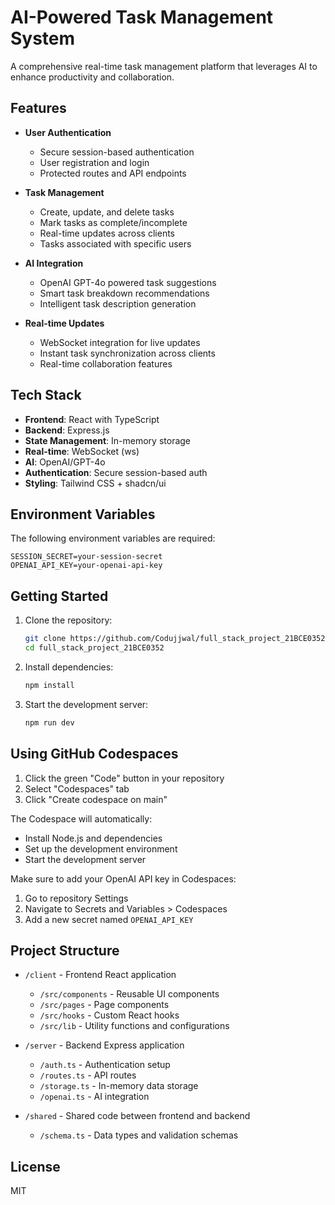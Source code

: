 # AI-Powered Task Management System

A comprehensive real-time task management platform that leverages AI to enhance productivity and collaboration.

## Features

- **User Authentication**
  - Secure session-based authentication
  - User registration and login
  - Protected routes and API endpoints

- **Task Management**
  - Create, update, and delete tasks
  - Mark tasks as complete/incomplete
  - Real-time updates across clients
  - Tasks associated with specific users

- **AI Integration**
  - OpenAI GPT-4o powered task suggestions
  - Smart task breakdown recommendations
  - Intelligent task description generation

- **Real-time Updates**
  - WebSocket integration for live updates
  - Instant task synchronization across clients
  - Real-time collaboration features

## Tech Stack

- **Frontend**: React with TypeScript
- **Backend**: Express.js
- **State Management**: In-memory storage
- **Real-time**: WebSocket (ws)
- **AI**: OpenAI/GPT-4o
- **Authentication**: Secure session-based auth
- **Styling**: Tailwind CSS + shadcn/ui

## Environment Variables

The following environment variables are required:

```env
SESSION_SECRET=your-session-secret
OPENAI_API_KEY=your-openai-api-key
```

## Getting Started

1. Clone the repository:
   ```bash
   git clone https://github.com/Codujjwal/full_stack_project_21BCE0352.git
   cd full_stack_project_21BCE0352
   ```

2. Install dependencies:
   ```bash
   npm install
   ```

3. Start the development server:
   ```bash
   npm run dev
   ```

## Using GitHub Codespaces

1. Click the green "Code" button in your repository
2. Select "Codespaces" tab
3. Click "Create codespace on main"

The Codespace will automatically:
- Install Node.js and dependencies
- Set up the development environment
- Start the development server

Make sure to add your OpenAI API key in Codespaces:
1. Go to repository Settings
2. Navigate to Secrets and Variables > Codespaces
3. Add a new secret named `OPENAI_API_KEY`

## Project Structure

- `/client` - Frontend React application
  - `/src/components` - Reusable UI components
  - `/src/pages` - Page components
  - `/src/hooks` - Custom React hooks
  - `/src/lib` - Utility functions and configurations

- `/server` - Backend Express application
  - `/auth.ts` - Authentication setup
  - `/routes.ts` - API routes
  - `/storage.ts` - In-memory data storage
  - `/openai.ts` - AI integration

- `/shared` - Shared code between frontend and backend
  - `/schema.ts` - Data types and validation schemas

## License

MIT